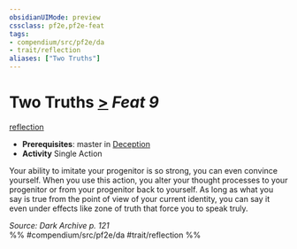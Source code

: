 ```yaml
---
obsidianUIMode: preview
cssclass: pf2e,pf2e-feat
tags:
- compendium/src/pf2e/da
- trait/reflection
aliases: ["Two Truths"]
---
```

# Two Truths  [>](chapter-9-playing-the-game.md#Actions "Single Action") *Feat 9*  
[reflection](reflection-da.md "Reflection Ancestry & Heritage Trait")  

- **Prerequisites**: master in [Deception](skills.md#Deception)
- **Activity** Single Action

Your ability to imitate your progenitor is so strong, you can even convince yourself. When you use this action, you alter your thought processes to your progenitor or from your progenitor back to yourself. As long as what you say is true from the point of view of your current identity, you can say it even under effects like zone of truth that force you to speak truly.

*Source: Dark Archive p. 121*  
%% #compendium/src/pf2e/da #trait/reflection %%
